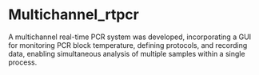 # Multichannel_rtpcr
A multichannel real-time PCR system was developed, incorporating a GUI for monitoring PCR block temperature, defining protocols, and recording data, enabling simultaneous analysis of multiple samples within a single process.
